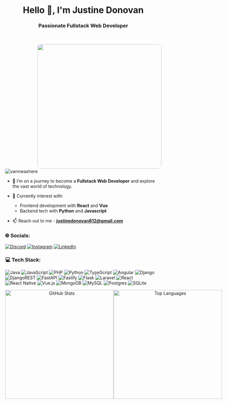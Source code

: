<h1 align="center">Hello 👋, I'm Justine Donovan</h1>
<h3 align="center">Passionate Fullstack Web Developer</h3>
<br>
<br>

<img align="right" width="400" style="border-radius: 10px;" src="https://i.pinimg.com/originals/e4/26/70/e426702edf874b181aced1e2fa5c6cde.gif"/>
<p align="left"> <img src="https://komarev.com/ghpvc/?username=vannwashere&label=Profile%20views&color=0e75b6&style=flat" alt="vannwashere" /> </p>

- 🌠 I’m on a journey to become a **Fullstack Web Developer** and explore the vast world of technology.

- 🚀 Currently interest with:
  - Frontend development with **React** and **Vue**
  - Backend tech with **Python** and **Javascript**

- 📫 Reach out to me - **justinedonovan812@gmail.com**

</p>


### 🌐 Socials:
[![Discord](https://img.shields.io/badge/Discord-%237289DA.svg?logo=discord&logoColor=white)](https://discord.gg/Panciaa#3691) [![Instagram](https://img.shields.io/badge/Instagram-%23E4405F.svg?logo=Instagram&logoColor=white)](https://instagram.com/https://instagram/atine7) [![LinkedIn](https://img.shields.io/badge/LinkedIn-%230077B5.svg?logo=linkedin&logoColor=white)](https://linkedin.com/in/https://www.linkedin.com/in/justinedonovan/) 
<br>

### 💻 Tech Stack:
![Java](https://img.shields.io/badge/java-%23ED8B00.svg?style=for-the-badge&logo=openjdk&logoColor=white) ![JavaScript](https://img.shields.io/badge/javascript-%23323330.svg?style=for-the-badge&logo=javascript&logoColor=%23F7DF1E) ![PHP](https://img.shields.io/badge/php-%23777BB4.svg?style=for-the-badge&logo=php&logoColor=white) ![Python](https://img.shields.io/badge/python-3670A0?style=for-the-badge&logo=python&logoColor=ffdd54) ![TypeScript](https://img.shields.io/badge/typescript-%23007ACC.svg?style=for-the-badge&logo=typescript&logoColor=white) ![Angular](https://img.shields.io/badge/angular-%23DD0031.svg?style=for-the-badge&logo=angular&logoColor=white) ![Django](https://img.shields.io/badge/django-%23092E20.svg?style=for-the-badge&logo=django&logoColor=white) ![DjangoREST](https://img.shields.io/badge/DJANGO-REST-ff1709?style=for-the-badge&logo=django&logoColor=white&color=ff1709&labelColor=gray) ![FastAPI](https://img.shields.io/badge/FastAPI-005571?style=for-the-badge&logo=fastapi) ![Fastify](https://img.shields.io/badge/fastify-%23000000.svg?style=for-the-badge&logo=fastify&logoColor=white) ![Flask](https://img.shields.io/badge/flask-%23000.svg?style=for-the-badge&logo=flask&logoColor=white) ![Laravel](https://img.shields.io/badge/laravel-%23FF2D20.svg?style=for-the-badge&logo=laravel&logoColor=white) ![React](https://img.shields.io/badge/react-%2320232a.svg?style=for-the-badge&logo=react&logoColor=%2361DAFB) ![React Native](https://img.shields.io/badge/react_native-%2320232a.svg?style=for-the-badge&logo=react&logoColor=%2361DAFB) ![Vue.js](https://img.shields.io/badge/vue.js-%2335495e.svg?style=for-the-badge&logo=vuedotjs&logoColor=%234FC08D) ![MongoDB](https://img.shields.io/badge/MongoDB-%234ea94b.svg?style=for-the-badge&logo=mongodb&logoColor=white) ![MySQL](https://img.shields.io/badge/mysql-%2300000f.svg?style=for-the-badge&logo=mysql&logoColor=white) ![Postgres](https://img.shields.io/badge/postgres-%23316192.svg?style=for-the-badge&logo=postgresql&logoColor=white) ![SQLite](https://img.shields.io/badge/sqlite-%2307405e.svg?style=for-the-badge&logo=sqlite&logoColor=white)
<br>

<div align="center" style="display: flex; justify-content: space-around; align-items: center;">
    <img src="https://github-readme-stats.vercel.app/api?username=VannWasHere&theme=dark&hide_border=true&include_all_commits=false&count_private=false" alt="GitHub Stats" width="350"/>
    <img src="https://github-readme-stats.vercel.app/api/top-langs/?username=VannWasHere&theme=dark&hide_border=true&include_all_commits=false&count_private=false&layout=compact" alt="Top Languages" width="350"/>
</div>
